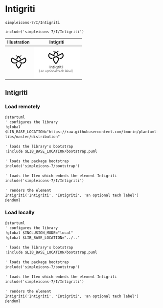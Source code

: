 # Intigriti


```text
simpleicons-7/I/Intigriti
```

```text
include('simpleicons-7/I/Intigriti')
```



| Illustration | Intigriti |
| :---: | :---: |
| ![illustration for Illustration](../../simpleicons-7/I/Intigriti.png) | ![illustration for Intigriti](../../simpleicons-7/I/Intigriti.Local.png) |




## Intigriti

### Load remotely
```plantuml
@startuml
' configures the library
!global $LIB_BASE_LOCATION="https://raw.githubusercontent.com/tmorin/plantuml-libs/master/distribution"

' loads the library's bootstrap
!include $LIB_BASE_LOCATION/bootstrap.puml

' loads the package bootstrap
include('simpleicons-7/bootstrap')

' loads the Item which embeds the element Intigriti
include('simpleicons-7/I/Intigriti')

' renders the element
Intigriti('Intigriti', 'Intigriti', 'an optional tech label')
@enduml
```

### Load locally
```plantuml
@startuml
' configures the library
!global $INCLUSION_MODE="local"
!global $LIB_BASE_LOCATION="../.."

' loads the library's bootstrap
!include $LIB_BASE_LOCATION/bootstrap.puml

' loads the package bootstrap
include('simpleicons-7/bootstrap')

' loads the Item which embeds the element Intigriti
include('simpleicons-7/I/Intigriti')

' renders the element
Intigriti('Intigriti', 'Intigriti', 'an optional tech label')
@enduml
```

